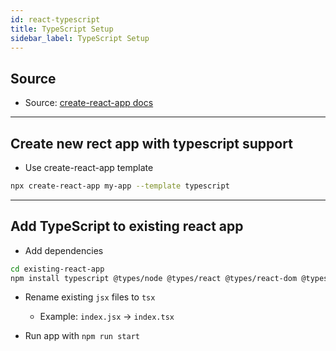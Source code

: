 ```yaml
---
id: react-typescript
title: TypeScript Setup
sidebar_label: TypeScript Setup
---
```


## Source

- Source: [create-react-app docs](https://create-react-app.dev/docs/adding-typescript/)

---

## Create new rect app with typescript support

- Use create-react-app template

```bash
npx create-react-app my-app --template typescript
```

---

## Add TypeScript to existing react app

- Add dependencies

```bash
cd existing-react-app
npm install typescript @types/node @types/react @types/react-dom @types/jest
```

- Rename existing `jsx` files to `tsx`
  - Example: `index.jsx` &rarr; `index.tsx`

- Run app with  ```npm run start```
